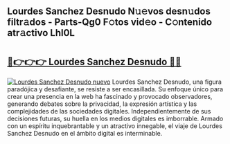 ## Lourdes Sanchez Desnudo N𝚞𝚎vos desn𝚞dos filtr𝚊dos - Parts-Qg0 F𝚘tos vid𝚎o - C𝚘ntenido atr𝚊ctivo Lhl0L

# <h2><a href="http://mb0hlmj.tromn.icu/?c=Lourdes+Sanchez+Desnudo">🔗👉👉👉 Lourdes Sanchez Desnudo 🔗🔗</a></h2>

[![Lourdes Sanchez Desnudo nuevo](https://i.imgur.com/pEAQMta.gif)](http://mb0hlmj.tromn.icu/?c=Lourdes+Sanchez+Desnudo)
Lourdes Sanchez Desnudo, una figura paradójica y desafiante, se resiste a ser encasillada. Su enfoque único para crear una presencia en la web ha fascinado y provocado observadores, generando debates sobre la privacidad, la expresión artística y las complejidades de las sociedades digitales. Independientemente de sus decisiones futuras, su huella en los medios digitales es imborrable. Armado con un espíritu inquebrantable y un atractivo innegable, el viaje de Lourdes Sanchez Desnudo en el ámbito digital es interminable.
